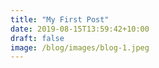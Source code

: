 ```yaml
---
title: "My First Post"
date: 2019-08-15T13:59:42+10:00
draft: false
image: /blog/images/blog-1.jpeg
---
```


